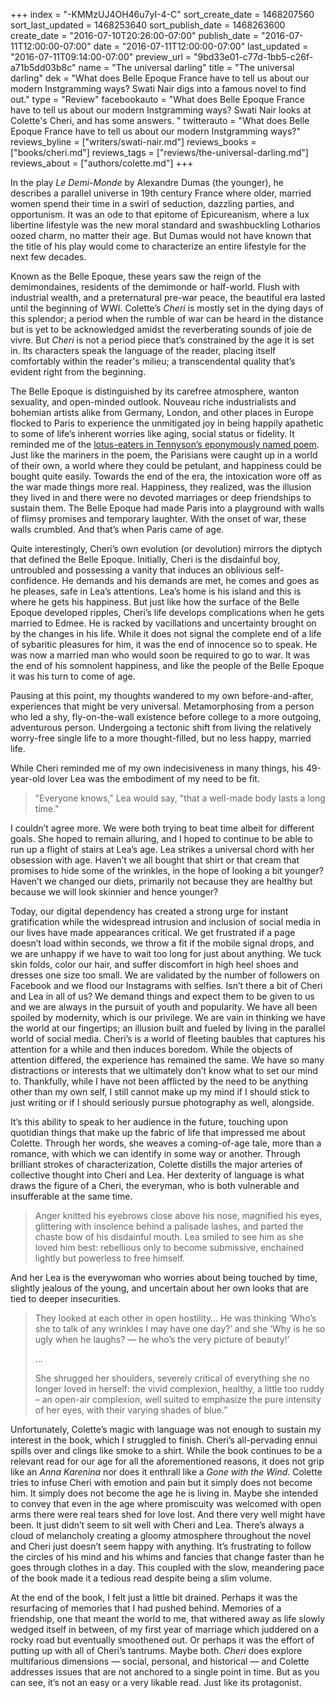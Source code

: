 +++
index = "-KMMzUJ4OH46u7yI-4-C"
sort_create_date = 1468207560
sort_last_updated = 1468253640
sort_publish_date = 1468263600
create_date = "2016-07-10T20:26:00-07:00"
publish_date = "2016-07-11T12:00:00-07:00"
date = "2016-07-11T12:00:00-07:00"
last_updated = "2016-07-11T09:14:00-07:00"
preview_url = "9bd33e01-c77d-1bb5-c26f-a71b5dd03b8c"
name = "The universal darling"
title = "The universal darling"
dek = "What does Belle Epoque France have to tell us about our modern Instgramming ways? Swati Nair digs into a famous novel to find out."
type = "Review"
facebookauto = "What does Belle Epoque France have to tell us about our modern Instgramming ways? Swati Nair looks at Colette's Cheri, and has some answers. "
twitterauto = "What does Belle Epoque France have to tell us about our modern Instgramming ways?"
reviews_byline = ["writers/swati-nair.md"]
reviews_books = ["books/cheri.md"]
reviews_tags = ["reviews/the-universal-darling.md"]
reviews_about = ["authors/colette.md"]
+++

In the play _Le Demi-Monde_ by Alexandre Dumas (the younger), he describes a parallel universe in 19th century France where older, married women spend their time in a swirl of seduction, dazzling parties, and opportunism. It was an ode to that epitome of Epicureanism, where a lux libertine lifestyle was the new moral standard and swashbuckling Lotharios oozed charm, no matter their age. But Dumas would not have known that the title of his play would come to characterize an entire lifestyle for the next few decades. 

Known as the Belle Epoque, these years saw the reign of the demimondaines, residents of the demimonde or half-world. Flush with industrial wealth, and a preternatural pre-war peace, the beautiful era lasted until the beginning of WWI. Colette’s _Cheri_ is mostly set in the dying days of this splendor; a period when the rumble of war can be heard in the distance but is yet to be acknowledged amidst the reverberating sounds of joie de vivre. But _Cheri_ is not a period piece that’s constrained by the age it is set in. Its characters speak the language of the reader, placing itself comfortably within the reader's milieu; a transcendental quality that’s evident right from the beginning.

<div class="break"></div>

The Belle Epoque is distinguished by its carefree atmosphere, wanton sexuality, and open-minded outlook. Nouveau riche industrialists and bohemian artists alike from Germany, London, and other places in Europe flocked to Paris to experience the unmitigated joy in being happily apathetic to some of life’s inherent worries like aging, social status or fidelity. It reminded me of the [lotus-eaters in Tennyson’s eponymously named poem](http://www.poetryfoundation.org/poems-and-poets/poems/detail/45364). Just like the mariners in the poem, the Parisians were caught up in a world of their own, a world where they could be petulant, and happiness could be bought quite easily. Towards the end of the era, the intoxication wore off as the war made things more real. Happiness, they realized, was the illusion they lived in and there were no devoted marriages or deep friendships to sustain them. The Belle Epoque had made Paris into a playground with walls of flimsy promises and temporary laughter. With the onset of war, these walls crumbled. And that’s when Paris came of age. 

<div class="break"></div>

Quite interestingly, Cheri’s own evolution (or devolution) mirrors the diptych that defined the Belle Epoque. Initially, Cheri is the disdainful boy, untroubled and possessing a vanity that induces an oblivious self-confidence. He demands and his demands are met, he comes and goes as he pleases, safe in Lea’s attentions. Lea’s home is his island and this is where he gets his happiness. But just like how the surface of the Belle Epoque developed ripples, Cheri’s life develops complications when he gets married to Edmee. He is racked by vacillations and uncertainty brought on by the changes in his life. While it does not signal the complete end of a life of sybaritic pleasures for him, it was the end of innocence so to speak. He was now a married man who would soon be required to go to war. It was the end of his somnolent happiness, and like the people of the Belle Epoque it was his turn to come of age. 

Pausing at this point, my thoughts wandered to my own before-and-after, experiences that might be very universal. Metamorphosing from a person who led a shy, fly-on-the-wall existence before college to a more outgoing, adventurous person. Undergoing a tectonic shift from living the relatively worry-free single life to a more thought-filled, but no less happy, married life. 

While Cheri reminded me of my own indecisiveness in many things, his 49-year-old lover Lea was the embodiment of my need to be fit. 

<blockquote>"Everyone knows," Lea would say, "that a well-made body lasts a long time."</blockquote>

I couldn’t agree more. We were both trying to beat time albeit for different goals. She hoped to remain alluring, and I hoped to continue to be able to run up a flight of stairs at Lea’s age. Lea strikes a universal chord with her obsession with age. Haven’t we all bought that shirt or that cream that promises to hide some of the wrinkles, in the hope of looking a bit younger? Haven’t we changed our diets, primarily not because they are healthy but because we will look skinnier and hence younger? 

Today, our digital dependency has created a strong urge for instant gratification while the widespread intrusion and inclusion of social media in our lives have made appearances critical. We get frustrated if a page doesn’t load within seconds, we throw a fit if the mobile signal drops, and we are unhappy if we have to wait too long for just about anything. We tuck skin folds, color our hair, and suffer discomfort in high heel shoes and dresses one size too small. We are validated by the number of followers on Facebook and we flood our Instagrams with selfies. Isn’t there a bit of Cheri and Lea in all of us? We demand things and expect them to be given to us and we are always in the pursuit of youth and popularity. We have all been spoiled by modernity, which is our privilege. We are vain in thinking we have the world at our fingertips; an illusion built and fueled by living in the parallel world of social media. Cheri’s is a world of fleeting baubles that captures his attention for a while and then induces boredom. While the objects of attention differed, the experience has remained the same. We have so many distractions or interests that we ultimately don’t know what to set our mind to. Thankfully, while I have not been afflicted by the need to be anything other than my own self, I still cannot make up my mind if I should stick to just writing or if I should seriously pursue photography as well, alongside. 

It’s this ability to speak to her audience in the future, touching upon quotidian things that make up the fabric of life that impressed me about Colette. Through her words, she weaves a coming-of-age tale, more than a romance, with which we can identify in some way or another. Through brilliant strokes of characterization, Colette distills the major arteries of collective thought into Cheri and Lea. Her dexterity of language is what draws the figure of a Cheri, the everyman, who is both vulnerable and insufferable at the same time.

<blockquote>Anger knitted his eyebrows close above his nose, magnified his eyes, glittering with insolence behind a palisade lashes, and parted the chaste bow of his disdainful mouth. Lea smiled to see him as she loved him best: rebellious only to become submissive, enchained lightly but powerless to free himself.</blockquote>

And her Lea is the everywoman who worries about being touched by time, slightly jealous of the young, and uncertain about her own looks that are tied to deeper insecurities.

<blockquote><p>They looked at each other in open hostility&hellip; He was thinking ‘Who’s she to talk of any wrinkles I may have one day?’ and she ‘Why is he so ugly when he laughs? &mdash; he who’s the very picture of beauty!’</p>

<p class="noindent">&hellip;</p>

<p class="noindent">She shrugged her shoulders, severely critical of everything she no longer loved in herself: the vivid complexion, healthy, a little too ruddy – an open-air complexion, well suited to emphasize the pure intensity of her eyes, with their varying shades of blue.”</p>
</blockquote>

Unfortunately, Colette’s magic with language was not enough to sustain my interest in the book, which I struggled to finish. Cheri’s all-pervading ennui spills over and clings like smoke to a shirt. While the book continues to be a relevant read for our age for all the aforementioned reasons, it does not grip like an _Anna Karenina_ nor does it enthrall like a _Gone with the Wind_. Colette tries to infuse Cheri with emotion and pain but it simply does not become him. It simply does not become the age he is living in. Maybe she intended to convey that even in the age where promiscuity was welcomed with open arms there were real tears shed for love lost. And there very well might have been. It just didn’t seem to sit well with Cheri and Lea. There’s always a cloud of melancholy creating a gloomy atmosphere throughout the novel and Cheri just doesn’t seem happy with anything. It’s frustrating to follow the circles of his mind and his whims and fancies that change faster than he goes through clothes in a day. This coupled with the slow, meandering pace of the book made it a tedious read despite being a slim volume.

At the end of the book, I felt just a little bit drained. Perhaps it was the resurfacing of memories that I had pushed behind. Memories of a friendship, one that meant the world to me, that withered away as life slowly wedged itself in between, of my first year of marriage which juddered on a rocky road but eventually smoothened out. Or perhaps it was the effort of putting up with all of Cheri’s tantrums. Maybe both. _Cheri_ does explore multifarious dimensions &mdash; social, personal, and historical &mdash; and Colette addresses issues that are not anchored to a single point in time. But as you can see, it’s not an easy or a very likable read. Just like its protagonist.